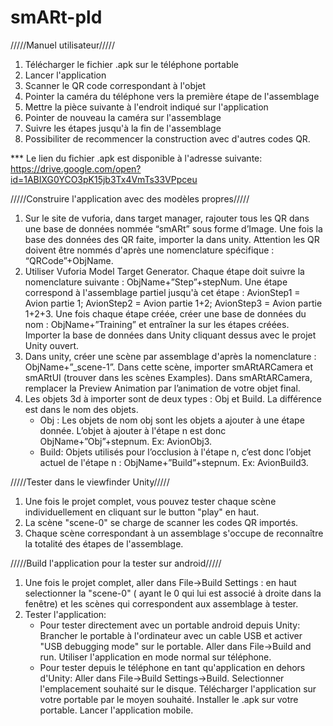 # smARt-pld

/////Manuel utilisateur/////
1. Télécharger le fichier .apk sur le téléphone portable
2. Lancer l'application
3. Scanner le QR code correspondant à l'objet
4. Pointer la caméra du téléphone vers la première étape de l'assemblage
5. Mettre la pièce suivante à l'endroit indiqué sur l'application
6. Pointer de nouveau la caméra sur l'assemblage
7. Suivre les étapes jusqu'à la fin de l'assemblage
8. Possibiliter de recommencer la construction avec d'autres codes QR.

*** Le lien du fichier .apk est disponible à l'adresse suivante: https://drive.google.com/open?id=1ABIXG0YCO3pK15jb3Tx4VmTs33VPpceu


/////Construire l'application avec des modèles propres/////
1. Sur le site de vuforia, dans target manager, rajouter tous les QR dans une base de données nommée “smARt” sous forme d’Image. Une fois la base des données des QR faite, importer la dans unity. Attention les QR doivent être nommés d'après une nomenclature spécifique : “QRCode”+ObjName.
2. Utiliser Vuforia Model Target Generator. Chaque étape doit suivre la nomenclature suivante : ObjName+”Step”+stepNum. Une étape correspond à l'assemblage partiel jusqu'à cet étape : AvionStep1 = Avion partie 1; AvionStep2 = Avion partie 1+2; AvionStep3 = Avion partie 1+2+3. Une fois chaque étape créée, créer une base de données du nom : ObjName+”Training” et entraîner la sur les étapes créées. Importer la base de données dans Unity cliquant dessus avec le projet Unity ouvert.
3. Dans unity, créer une scène par assemblage d'après la nomenclature : ObjName+”_scene-1”. Dans cette scène, importer smARtARCamera et smARtUI (trouver dans les scènes Examples). Dans smARtARCamera, remplacer la Preview Animation par l’animation de votre objet final.
4. Les objets 3d à importer sont de deux types : Obj et Build. La différence est dans le nom des objets.
    - Obj : Les objets de nom obj sont les objets a ajouter à une étape donnée. L’objet à ajouter à l'étape n est donc ObjName+”Obj”+stepnum. Ex: AvionObj3.
    - Build: Objets utilisés pour l’occlusion à l'étape n, c’est donc l’objet actuel de l'étape n : ObjName+”Build”+stepnum. Ex: AvionBuild3.
  
  
/////Tester dans le viewfinder Unity/////
1. Une fois le projet complet, vous pouvez tester chaque scène individuellement en cliquant sur le button "play" en haut.
2. La scène "scene-0" se charge de scanner les codes QR importés.
3. Chaque scène correspondant à un assemblage s'occupe de reconnaître la totalité des étapes de l'assemblage.



/////Build l'application pour la tester sur android/////
1. Une fois le projet complet, aller dans File->Build Settings : en haut selectionner la "scene-0" ( ayant le 0 qui lui est associé à droite dans la fenêtre) et les scènes qui correspondent aux assemblage à tester.
2. Tester l'application: 
    - Pour tester directement avec un portable android depuis Unity: Brancher le portable à l'ordinateur avec un cable USB et activer "USB debugging mode" sur le portable. Aller dans File->Build and run. Utiliser l'application en mode normal sur téléphone.
    - Pour tester depuis le téléphone en tant qu'application en dehors d'Unity: Aller dans File->Build Settings->Build. Selectionner l'emplacement souhaité sur le disque. Télécharger l'application sur votre portable par le moyen souhaité. Installer le .apk sur votre portable. Lancer l'application mobile.

